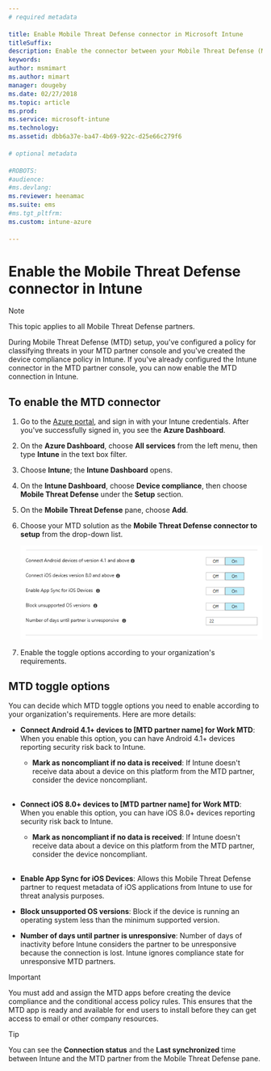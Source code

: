 ```yaml
---
# required metadata

title: Enable Mobile Threat Defense connector in Microsoft Intune
titleSuffix: 
description: Enable the connector between your Mobile Threat Defense (MTD) partner and Microsoft Intune.
keywords:
author: msmimart
ms.author: mimart
manager: dougeby
ms.date: 02/27/2018
ms.topic: article
ms.prod:
ms.service: microsoft-intune
ms.technology:
ms.assetid: dbb6a37e-ba47-4b69-922c-d25e66c279f6

# optional metadata

#ROBOTS:
#audience:
#ms.devlang:
ms.reviewer: heenamac
ms.suite: ems
#ms.tgt_pltfrm:
ms.custom: intune-azure

---
```


# Enable the Mobile Threat Defense connector in Intune

> [!NOTE] 
> This topic applies to all Mobile Threat Defense partners.

During Mobile Threat Defense (MTD) setup, you've configured a policy for classifying threats in your MTD partner console and you've created the device compliance policy in Intune. If you've already configured the Intune connector in the MTD partner console, you can now enable the MTD connection in Intune.

## To enable the MTD connector

1. Go to the [Azure portal](https://portal.azure.com), and sign in with your Intune credentials. After you've successfully signed in, you see the **Azure Dashboard**.

2. On the **Azure Dashboard**, choose **All services** from the left menu, then type **Intune** in the text box filter.

3. Choose **Intune**; the **Intune Dashboard** opens.

4. On the **Intune Dashboard**, choose **Device compliance**, then choose **Mobile Threat Defense** under the **Setup** section.

5. On the **Mobile Threat Defense** pane, choose **Add**.

6. Choose your MTD solution as the **Mobile Threat Defense connector to setup** from the drop-down list.

	![MTD setup in Intune Azure portal](./media/enable-mtd-connector-1.png)

7. Enable the toggle options according to your organization's requirements.

## MTD toggle options

You can decide which MTD toggle options you need to enable according to your organization's requirements. Here are more details:

- **Connect Android 4.1+ devices to [MTD partner name] for Work MTD**: When you enable this option, you can have Android 4.1+ devices reporting security risk back to Intune.
	- **Mark as noncompliant if no data is received**: If Intune doesn't receive data about a device on this platform from the MTD partner, consider the device noncompliant.
<br></br>
- **Connect iOS 8.0+ devices to [MTD partner name] for Work MTD**: When you enable this option, you can have iOS 8.0+ devices reporting security risk back to Intune.
	- **Mark as noncompliant if no data is received**: If Intune doesn't receive data about a device on this platform from the MTD partner, consider the device noncompliant.
<br></br>
- **Enable App Sync for iOS Devices**: Allows this Mobile Threat Defense partner to request metadata of iOS applications from Intune to use for threat analysis purposes.

- **Block unsupported OS versions**: Block if the device is running an operating system less than the minimum supported version.

- **Number of days until partner is unresponsive**: Number of days of inactivity before Intune considers the partner to be unresponsive because the connection is lost. Intune ignores compliance state for unresponsive MTD partners.

> [!IMPORTANT] 
> You must add and assign the MTD apps before creating the device compliance and the conditional access policy rules. This ensures that the MTD app is ready and available for end users to install before they can get access to email or other company resources.

> [!TIP]
> You can see the **Connection status** and the **Last synchronized** time between Intune and the MTD partner from the Mobile Threat Defense pane.
